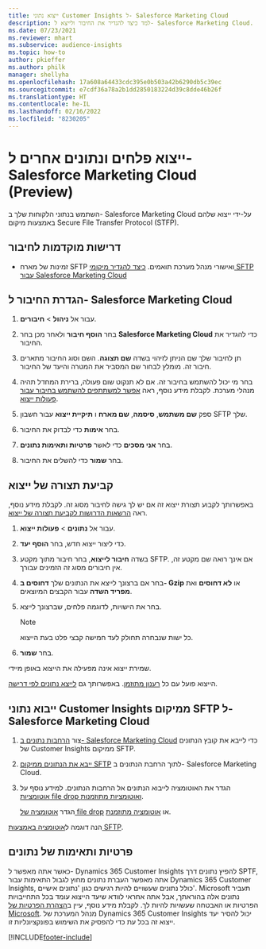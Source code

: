 ```yaml
---
title: ייצוא נתוני Customer Insights ל- Salesforce Marketing Cloud
description: למד כיצד להגדיר את החיבור ולייצא ל- Salesforce Marketing Cloud.
ms.date: 07/23/2021
ms.reviewer: mhart
ms.subservice: audience-insights
ms.topic: how-to
author: pkieffer
ms.author: philk
manager: shellyha
ms.openlocfilehash: 17a608a64433cdc395e0b503a42b6290db5c39ec
ms.sourcegitcommit: e7cdf36a78a2b1dd2850183224d39c8dde46b26f
ms.translationtype: HT
ms.contentlocale: he-IL
ms.lasthandoff: 02/16/2022
ms.locfileid: "8230205"
---
```

# <a name="export-segments-and-other-data-to-salesforce-marketing-cloud-preview"></a>ייצוא פלחים ונתונים אחרים ל- Salesforce Marketing Cloud‏ (Preview)

השתמש בנתוני הלקוחות שלך ב- Salesforce Marketing Cloud על-ידי ייצוא שלהם באמצעות מיקום Secure File Transfer Protocol‏ (STFP).

## <a name="prerequisites-for-connection"></a>דרישות מוקדמות לחיבור

- זמינות של מארח SFTP ואישורי מנהל מערכת תואמים. [כיצד להגדיר מיקומי SFTP עבור Salesforce Marketing Cloud](https://help.salesforce.com/articleView?id=sf.mc_es_configure_enhanced_ftp.htm&type=5) 

## <a name="set-up-the-connection-to-salesforce-marketing-cloud"></a>הגדרת החיבור ל- Salesforce Marketing Cloud

1. עבור אל **ניהול** > **חיבורים**.

1. בחר **הוסף חיבור** ולאחר מכן בחר **Salesforce Marketing Cloud** כדי להגדיר את החיבור.

1. תן לחיבור שלך שם הניתן לזיהוי בשדה **שם תצוגה**. השם וסוג החיבור מתארים חיבור זה. מומלץ לבחור שם המסביר את המטרה והיעד של החיבור.

1. בחר מי יכול להשתמש בחיבור זה. אם לא תנקוט שום פעולה, ברירת המחדל תהיה מנהלי מערכת. לקבלת מידע נוסף, ראה [אפשר למשתתפים להשתמש בחיבור עבור פעולות ייצוא](connections.md#allow-contributors-to-use-a-connection-for-exports).

1. ספק **שם משתמש**, **סיסמה**, **שם מארח** ו **תיקיית ייצוא** עבור חשבון SFTP שלך.

1. בחר **אימות** כדי לבדוק את החיבור.

1. בחר **אני מסכים** כדי לאשר **פרטיות ותאימות נתונים**.

1. בחר **שמור** כדי להשלים את החיבור.

## <a name="configure-an-export"></a>קביעת תצורה של ייצוא

באפשרותך לקבוע תצורת ייצוא זה אם יש לך גישה לחיבור מסוג זה. לקבלת מידע נוסף, ראה [הרשאות הדרושות לקביעת תצורה של ייצוא](export-destinations.md#set-up-a-new-export).

1. עבור אל **נתונים** > **פעולות ייצוא**.

1. כדי ליצור ייצוא חדש, בחר **הוסף יעד**.

1. בשדה **חיבור לייצוא**, בחר חיבור מתוך מקטע SFTP. אם אינך רואה שם מקטע זה, אין חיבורים מסוג זה הזמינים עבורך.

1. בחר אם ברצונך לייצא את הנתונים שלך **דחוסים ב- Gzip** או **לא דחוסים** ואת **מפריד השדה** עבור הקבצים המיוצאים.

1. בחר את הישויות, לדוגמה פלחים, שברצונך לייצא.

   > [!NOTE]
   > כל ישות שנבחרה תחולק לעד חמישה קבצי פלט בעת הייצוא. 

1. בחר **שמור**.

שמירת ייצוא אינה מפעילה את הייצוא באופן מיידי.

הייצוא פועל עם כל [רענון מתוזמן](system.md#schedule-tab). באפשרותך גם [לייצא נתונים לפי דרישה](export-destinations.md#run-exports-on-demand). 

## <a name="import-customer-insights-data-from-sftp-location-to-salesforce-marketing-cloud"></a>ייבוא נתוני Customer Insights ממיקום SFTP ל- Salesforce Marketing Cloud

1. צור [הרחבות נתונים ב- Salesforce Marketing Cloud](https://help.salesforce.com/articleView?id=sf.mc_es_create_data_extension.htm&type=5) כדי לייבא את קובץ הנתונים של Customer Insights ממיקום SFTP.

2. [ייבא את הנתונים ממיקום SFTP](https://help.salesforce.com/articleView?id=sf.mc_es_import_data_extension_classic.htm&type=5) לתוך הרחבת הנתונים ב- Salesforce Marketing Cloud. 

3. הגדר את האוטומציה לייבוא הנתונים אל הרחבות הנתונים. למידע נוסף על [אוטומציות file drop ואוטומציות מתוזמנות](https://help.salesforce.com/articleView?id=sf.mc_as_triggered_automations.htm&type=5).

   הגדר [אוטומציה של file drop](https://help.salesforce.com/articleView?id=sf.mc_as_define_a_triggered_automation.htm&type=5) או [אוטומציה מתוזמנת](https://help.salesforce.com/articleView?id=sf.mc_as_define_a_scheduled_automation.htm&type=5). 

הנה דוגמה ל[אוטומציה באמצעות SFTP](https://help.salesforce.com/articleView?id=sf.mc_as_ftp_and_triggered_automation_scenario.htm&type=5).

## <a name="data-privacy-and-compliance"></a>פרטיות ותאימות של נתונים

כאשר אתה מאפשר ל- Dynamics 365 Customer Insights להפיץ נתונים דרך SPTF, אתה מאפשר העברת נתונים מחוץ לגבול התאימות עבור Dynamics 365 Customer Insights, כולל נתונים שעשויים להיות רגישים כגון 'נתונים אישיים'. Microsoft תעביר נתונים אלה בהוראתך, אבל אתה אחראי לוודא שיעד הייצוא עומד בכל התחייבויות הפרטיות או האבטחה שעשויות להיות לך. לקבלת מידע נוסף, עיין ב[הצהרת הפרטיות של Microsoft](https://go.microsoft.com/fwlink/?linkid=396732).
מנהל המערכת של Dynamics 365 Customer Insights יכול להסיר יעד ייצוא זה בכל עת כדי להפסיק את השימוש בפונקציונליות זו.

[!INCLUDE[footer-include](../includes/footer-banner.md)]
